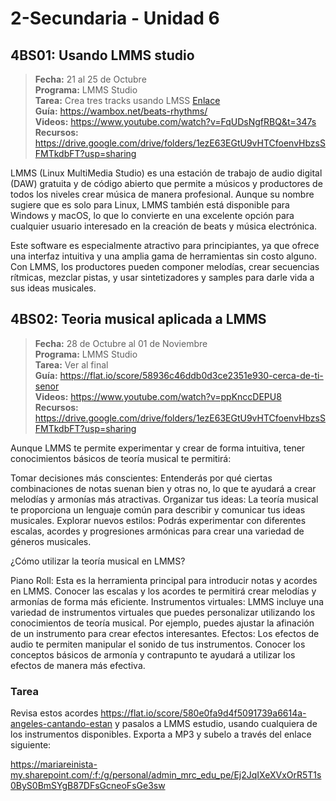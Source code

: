 # 2-Secundaria - Unidad 6

## 4BS01: Usando LMMS studio

> <i class="bi bi-calendar"></i> **Fecha:** 21 al 25 de Octubre<br><i class="bi bi-laptop"></i> **Programa:** LMMS Studio<br><i class="bi bi-clipboard-check"></i> **Tarea:** Crea tres tracks usando LMSS [Enlace](https://mariareinista-my.sharepoint.com/:f:/g/personal/admin_mrc_edu_pe/EoZtZu0mpEdMlpqFiRl0fAQB6Aq0aPc4f8m8-T0d2N2pfw)<br> <i class="bi bi-card-checklist"></i> **Guía:** https://wambox.net/beats-rhythms/<br> <i class="bi bi-youtube txt-red"></i> **Videos:** https://www.youtube.com/watch?v=FqUDsNgfRBQ&t=347s<br><i class="bi bi-files"></i> **Recursos:** https://drive.google.com/drive/folders/1ezE63EGtU9vHTCfoenvHbzsSFMTkdbFT?usp=sharing

LMMS (Linux MultiMedia Studio) es una estación de trabajo de audio digital (DAW) gratuita y de código abierto que permite a músicos y productores de todos los niveles crear música de manera profesional. Aunque su nombre sugiere que es solo para Linux, LMMS también está disponible para Windows y macOS, lo que lo convierte en una excelente opción para cualquier usuario interesado en la creación de beats y música electrónica.

Este software es especialmente atractivo para principiantes, ya que ofrece una interfaz intuitiva y una amplia gama de herramientas sin costo alguno. Con LMMS, los productores pueden componer melodías, crear secuencias rítmicas, mezclar pistas, y usar sintetizadores y samples para darle vida a sus ideas musicales.

<div class="currentTheme">

## 4BS02: Teoria musical aplicada a LMMS

> <i class="bi bi-calendar"></i> **Fecha:** 28 de Octubre al 01 de Noviembre<br><i class="bi bi-laptop"></i> **Programa:** LMMS Studio<br><i class="bi bi-clipboard-check"></i> **Tarea:** Ver al final<br> <i class="bi bi-card-checklist"></i> **Guía:** https://flat.io/score/58936c46ddb0d3ce2351e930-cerca-de-ti-senor<br> <i class="bi bi-youtube txt-red"></i> **Videos:** https://www.youtube.com/watch?v=ppKnccDEPU8<br><i class="bi bi-files"></i> **Recursos:** https://drive.google.com/drive/folders/1ezE63EGtU9vHTCfoenvHbzsSFMTkdbFT?usp=sharing

Aunque LMMS te permite experimentar y crear de forma intuitiva, tener conocimientos básicos de teoría musical te permitirá:

Tomar decisiones más conscientes: Entenderás por qué ciertas combinaciones de notas suenan bien y otras no, lo que te ayudará a crear melodías y armonías más atractivas.
Organizar tus ideas: La teoría musical te proporciona un lenguaje común para describir y comunicar tus ideas musicales.
Explorar nuevos estilos: Podrás experimentar con diferentes escalas, acordes y progresiones armónicas para crear una variedad de géneros musicales.

¿Cómo utilizar la teoría musical en LMMS?

Piano Roll: Esta es la herramienta principal para introducir notas y acordes en LMMS. Conocer las escalas y los acordes te permitirá crear melodías y armonías de forma más eficiente.
Instrumentos virtuales: LMMS incluye una variedad de instrumentos virtuales que puedes personalizar utilizando los conocimientos de teoría musical. Por ejemplo, puedes ajustar la afinación de un instrumento para crear efectos interesantes.
Efectos: Los efectos de audio te permiten manipular el sonido de tus instrumentos. Conocer los conceptos básicos de armonía y contrapunto te ayudará a utilizar los efectos de manera más efectiva.

### Tarea

Revisa estos acordes https://flat.io/score/580e0fa9d4f5091739a6614a-angeles-cantando-estan y pasalos a LMMS estudio, usando cualquiera de los instrumentos disponibles. Exporta a MP3 y subelo a través del enlace siguiente:

https://mariareinista-my.sharepoint.com/:f:/g/personal/admin_mrc_edu_pe/Ej2JqIXeXVxOrR5T1s0ByS0BmSYgB87DFsGcneoFsGe3sw

</div>